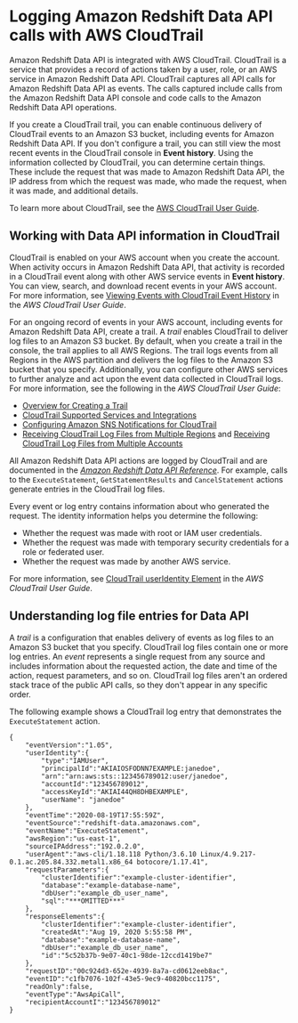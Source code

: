 # Logging Amazon Redshift Data API calls with AWS CloudTrail<a name="logging-using-cloudtrail"></a>

Amazon Redshift Data API is integrated with AWS CloudTrail\. CloudTrail is a service that provides a record of actions taken by a user, role, or an AWS service in Amazon Redshift Data API\. CloudTrail captures all API calls for Amazon Redshift Data API as events\. The calls captured include calls from the Amazon Redshift Data API console and code calls to the Amazon Redshift Data API operations\. 

If you create a CloudTrail trail, you can enable continuous delivery of CloudTrail events to an Amazon S3 bucket, including events for Amazon Redshift Data API\. If you don't configure a trail, you can still view the most recent events in the CloudTrail console in **Event history**\. Using the information collected by CloudTrail, you can determine certain things\. These include the request that was made to Amazon Redshift Data API, the IP address from which the request was made, who made the request, when it was made, and additional details\. 

To learn more about CloudTrail, see the [AWS CloudTrail User Guide](https://docs.aws.amazon.com/awscloudtrail/latest/userguide/)\.

## Working with Data API information in CloudTrail<a name="service-name-info-in-cloudtrail"></a>

CloudTrail is enabled on your AWS account when you create the account\. When activity occurs in Amazon Redshift Data API, that activity is recorded in a CloudTrail event along with other AWS service events in **Event history**\. You can view, search, and download recent events in your AWS account\. For more information, see [Viewing Events with CloudTrail Event History](https://docs.aws.amazon.com/awscloudtrail/latest/userguide/view-cloudtrail-events.html) in the *AWS CloudTrail User Guide*\. 

For an ongoing record of events in your AWS account, including events for Amazon Redshift Data API, create a trail\. A *trail* enables CloudTrail to deliver log files to an Amazon S3 bucket\. By default, when you create a trail in the console, the trail applies to all AWS Regions\. The trail logs events from all Regions in the AWS partition and delivers the log files to the Amazon S3 bucket that you specify\. Additionally, you can configure other AWS services to further analyze and act upon the event data collected in CloudTrail logs\. For more information, see the following in the *AWS CloudTrail User Guide*:
+ [Overview for Creating a Trail](https://docs.aws.amazon.com/awscloudtrail/latest/userguide/cloudtrail-create-and-update-a-trail.html)
+ [CloudTrail Supported Services and Integrations](https://docs.aws.amazon.com/awscloudtrail/latest/userguide/cloudtrail-aws-service-specific-topics.html#cloudtrail-aws-service-specific-topics-integrations)
+ [Configuring Amazon SNS Notifications for CloudTrail](https://docs.aws.amazon.com/awscloudtrail/latest/userguide/getting_notifications_top_level.html)
+ [Receiving CloudTrail Log Files from Multiple Regions](https://docs.aws.amazon.com/awscloudtrail/latest/userguide/receive-cloudtrail-log-files-from-multiple-regions.html) and [Receiving CloudTrail Log Files from Multiple Accounts](https://docs.aws.amazon.com/awscloudtrail/latest/userguide/cloudtrail-receive-logs-from-multiple-accounts.html)

All Amazon Redshift Data API actions are logged by CloudTrail and are documented in the  [ *Amazon Redshift Data API Reference*](https://docs.aws.amazon.com/redshift-data/latest/APIReference/Welcome.html)\. For example, calls to the `ExecuteStatement`, `GetStatementResults` and `CancelStatement` actions generate entries in the CloudTrail log files\. 

Every event or log entry contains information about who generated the request\. The identity information helps you determine the following: 
+ Whether the request was made with root or IAM user credentials\.
+ Whether the request was made with temporary security credentials for a role or federated user\.
+ Whether the request was made by another AWS service\.

For more information, see [CloudTrail userIdentity Element](https://docs.aws.amazon.com/awscloudtrail/latest/userguide/cloudtrail-event-reference-user-identity.html) in the *AWS CloudTrail User Guide*\.

## Understanding log file entries for Data API<a name="understanding-service-name-entries"></a>

A *trail* is a configuration that enables delivery of events as log files to an Amazon S3 bucket that you specify\. CloudTrail log files contain one or more log entries\. An *event* represents a single request from any source and includes information about the requested action, the date and time of the action, request parameters, and so on\. CloudTrail log files aren't an ordered stack trace of the public API calls, so they don't appear in any specific order\. 

The following example shows a CloudTrail log entry that demonstrates the `ExecuteStatement` action\.

```
{
    "eventVersion":"1.05",
    "userIdentity":{
        "type":"IAMUser",
        "principalId":"AKIAIOSFODNN7EXAMPLE:janedoe",
        "arn":"arn:aws:sts::123456789012:user/janedoe",
        "accountId":"123456789012",
        "accessKeyId":"AKIAI44QH8DHBEXAMPLE",
        "userName": "janedoe"
    },
    "eventTime":"2020-08-19T17:55:59Z",
    "eventSource":"redshift-data.amazonaws.com",
    "eventName":"ExecuteStatement",
    "awsRegion":"us-east-1",
    "sourceIPAddress":"192.0.2.0",
    "userAgent":"aws-cli/1.18.118 Python/3.6.10 Linux/4.9.217-0.1.ac.205.84.332.metal1.x86_64 botocore/1.17.41",
    "requestParameters":{
        "clusterIdentifier":"example-cluster-identifier",
        "database":"example-database-name",
        "dbUser":"example_db_user_name",
        "sql":"***OMITTED***"
    },
    "responseElements":{
        "clusterIdentifier":"example-cluster-identifier",
        "createdAt":"Aug 19, 2020 5:55:58 PM",
        "database":"example-database-name",
        "dbUser":"example_db_user_name",
        "id":"5c52b37b-9e07-40c1-98de-12ccd1419be7"
    },
    "requestID":"00c924d3-652e-4939-8a7a-cd0612eeb8ac",
    "eventID":"c1fb7076-102f-43e5-9ec9-40820bcc1175",
    "readOnly":false,
    "eventType":"AwsApiCall",
    "recipientAccountI":"123456789012"
}
```